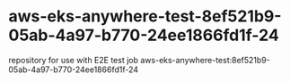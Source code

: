 # aws-eks-anywhere-test-8ef521b9-05ab-4a97-b770-24ee1866fd1f-24
repository for use with E2E test job aws-eks-anywhere-test:8ef521b9-05ab-4a97-b770-24ee1866fd1f-24
